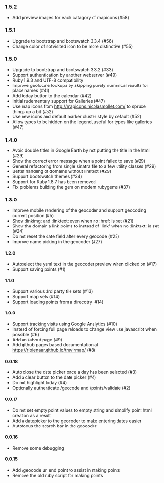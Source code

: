 ### 1.5.2
  * Add preview images for each catagory of mapicons (#58)

### 1.5.1
  * Upgrade to bootstrap and bootswatch 3.3.4 (#56)
  * Change color of notvisited icon to be more distinctive (#55)

### 1.5.0
  * Upgrade to bootstrap and bootswatch 3.3.2 (#33)
  * Support authentication by another webserver (#49)
  * Ruby 1.9.3 and UTF-8 compatibility
  * Improve geolocate lookups by skipping purely numerical results for place names (#41)
  * Add today button to the calendar (#42)
  * Initial rudementary support for Galleries (#47)
  * Use map icons from http://mapicons.nicolasmollet.com/ to spruce things up a bit (#52)
  * Use new icons and default marker cluster style by default (#52)
  * Allow types to be hidden on the legend, useful for types like galleries (#47)

### 1.4.0
  * Avoid double titles in Google Earth by not putting the title in the html (#29)
  * Show the correct error message when a point failed to save (#29)
  * General refactoring from single sinatra file to a few utility classes (#29)
  * Better handling of domains without linktext (#29)
  * Support bootswatch themes (#34)
  * Support for Ruby 1.8.7 has been removed
  * Fix problems building the gem on modern rubygems (#37)

### 1.3.0
  * Improve mobile rendering of the geocoder and support geocoding current position (#5)
  * Show :linkimg: and :linktext: even when no :href: is set (#21)
  * Show the domain a link points to instead of 'link' when no :linktext: is set (#24)
  * Do not reset the date field after every geocode (#22)
  * Improve name picking in the geocoder (#27)

#### 1.2.0
  * Autoselect the yaml text in the geocoder preview when clicked on (#17)
  * Support saving points (#1)

#### 1.1.0
  * Support various 3rd party tile sets (#13)
  * Support map sets (#14)
  * Support loading points from a direcotry (#14)

#### 1.0.0
  * Support tracking visits using Google Analytics (#10)
  * Instead of forcing full page reloads to change view use javascript when possible (#6)
  * Add an /about page (#9)
  * Add github pages based documentation at https://ripienaar.github.io/travlrmap/ (#8)

#### 0.0.18
  * Auto close the date picker once a day has been selected (#3)
  * Add a clear button to the date picker (#4)
  * Do not highlight today (#4)
  * Optionally authenticate /geocode and /points/validate (#2)

#### 0.0.17
  * Do not set empty point values to empty string and simplify point html creation as a result
  * Add a datepicker to the geocoder to make entering dates easier
  * Autofocus the search bar in the geocoder

#### 0.0.16
  * Remove some debugging

#### 0.0.15
  * Add /geocode url end point to assist in making points
  * Remove the old ruby script for making points

